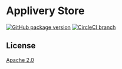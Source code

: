 # Applivery Store

[![GitHub package version](https://img.shields.io/github/package-json/v/applivery/applivery-store.svg)](https://github.com/applivery/applivery-store)
[![CircleCI branch](https://img.shields.io/circleci/project/github/applivery/applivery-store/master.svg)](https://circleci.com/gh/applivery/applivery-store)

## License

[Apache 2.0](LICENSE)
